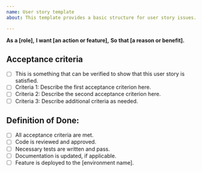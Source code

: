 ```yaml
---
name: User story template
about: This template provides a basic structure for user story issues.

---
```


**As a [role],**
**I want [an action or feature],**
**So that [a reason or benefit].**

## Acceptance criteria

- [ ] This is something that can be verified to show that this user story is satisfied.
- [ ] Criteria 1: Describe the first acceptance criterion here.
- [ ] Criteria 2: Describe the second acceptance criterion here.
- [ ] Criteria 3: Describe additional criteria as needed.

## Definition of Done:
- [ ] All acceptance criteria are met.
- [ ] Code is reviewed and approved.
- [ ] Necessary tests are written and pass.
- [ ] Documentation is updated, if applicable.
- [ ] Feature is deployed to the [environment name].
